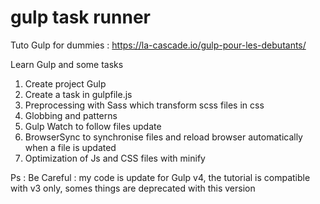 # gulp task runner
Tuto Gulp for dummies : https://la-cascade.io/gulp-pour-les-debutants/

Learn Gulp and some tasks

1. Create project Gulp
2. Create a task in gulpfile.js
3. Preprocessing with Sass which transform scss files in css
4. Globbing and patterns
5. Gulp Watch to follow files update
6. BrowserSync to synchronise files and reload browser automatically when a file is updated
7. Optimization of Js and CSS files with minify


Ps : Be Careful : my code is update for Gulp v4, the tutorial is compatible with v3 only, somes things are deprecated with this version

